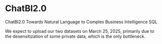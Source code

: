 # ChatBI2.0
ChatBI2.0 Towards Natural Language to Complex Business Intelligence SQL

We expect to upload our two datasets on March 25, 2025, primarily due to the desensitization of some private data, which is the only bottleneck.
